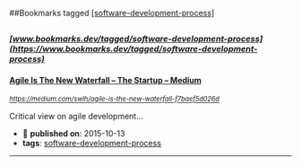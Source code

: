 ##Bookmarks tagged [[software-development-process]](https://www.bookmarks.dev?q=[software-development-process])

_<sup><sup>[www.bookmarks.dev/tagged/software-development-process](https://www.bookmarks.dev/tagged/software-development-process)</sup></sup>_
---
#### [Agile Is The New Waterfall – The Startup – Medium](https://medium.com/swlh/agile-is-the-new-waterfall-f7baef5d026d)
_<sup>https://medium.com/swlh/agile-is-the-new-waterfall-f7baef5d026d</sup>_

Critical view on agile development...
* :calendar: **published on**: 2015-10-13
* **tags**: [software-development-process](../tagged/software-development-process.md)
---
